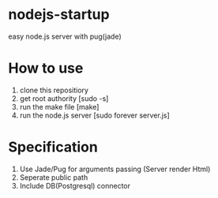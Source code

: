 # nodejs-startup
easy node.js server with pug(jade)

# How to use
 1. clone this repositiory
 2. get root authority [sudo -s]
 3. run the make file [make]
 4. run the node.js server [sudo forever server.js]
 
# Specification
  1. Use Jade/Pug for arguments passing (Server render Html)
  2. Seperate public path
  3. Include DB(Postgresql) connector
  
